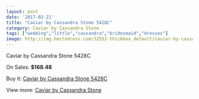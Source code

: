 ```yaml
---
layout: post
date: '2017-02-21'
title: "Caviar by Cassandra Stone 5428C"
category: Caviar by Cassandra Stone
tags: ["wedding","little","cassandra","bridesmaid","dresses"]
image: http://img.hectodress.com/32552-thickbox_default/caviar-by-cassandra-stone-5428c.jpg
---
```

Caviar by Cassandra Stone 5428C

On Sales: **$168.48**
<a href="https://www.hectodress.com/caviar-by-cassandra-stone/14879-caviar-by-cassandra-stone-5428c.html"><amp-img layout="responsive" width="600" height="600" src="//img.hectodress.com/32552-thickbox_default/caviar-by-cassandra-stone-5428c.jpg" alt="Caviar by Cassandra Stone 5428C 0" /></a>
<a href="https://www.hectodress.com/caviar-by-cassandra-stone/14879-caviar-by-cassandra-stone-5428c.html"><amp-img layout="responsive" width="600" height="600" src="//img.hectodress.com/32553-thickbox_default/caviar-by-cassandra-stone-5428c.jpg" alt="Caviar by Cassandra Stone 5428C 1" /></a>

Buy it: [Caviar by Cassandra Stone 5428C](https://www.hectodress.com/caviar-by-cassandra-stone/14879-caviar-by-cassandra-stone-5428c.html "Caviar by Cassandra Stone 5428C")

View more: [Caviar by Cassandra Stone](https://www.hectodress.com/266-caviar-by-cassandra-stone "Caviar by Cassandra Stone")